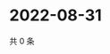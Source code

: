 # 2022-08-31

共 0 条

<!-- BEGIN WEIBO -->
<!-- 最后更新时间 Wed Aug 31 2022 18:02:24 GMT+0800 (China Standard Time) -->

<!-- END WEIBO -->

